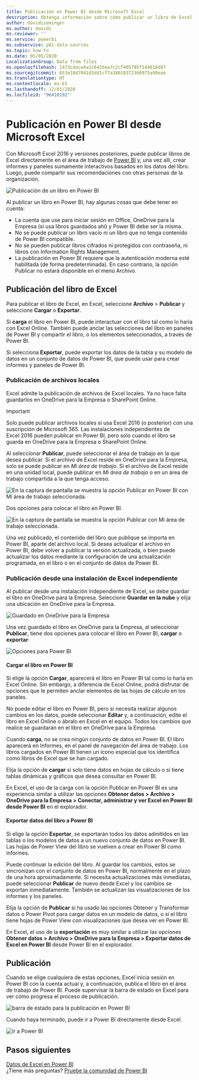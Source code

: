 ```yaml
---
title: Publicación en Power BI desde Microsoft Excel
description: Obtenga información sobre cómo publicar un libro de Excel en su sitio de Power BI.
author: davidiseminger
ms.author: davidi
ms.reviewer: ''
ms.service: powerbi
ms.subservice: pbi-data-sources
ms.topic: how-to
ms.date: 05/05/2020
LocalizationGroup: Data from files
ms.openlocfilehash: 1473cdace4a1c6435ea7c2cf405785f144616d87
ms.sourcegitcommit: 653e18d7041d3dd1cf7a38010372366975a98eae
ms.translationtype: HT
ms.contentlocale: es-ES
ms.lasthandoff: 12/01/2020
ms.locfileid: "96410192"
---
```

# <a name="publish-to-power-bi-from-microsoft-excel"></a>Publicación en Power BI desde Microsoft Excel
Con Microsoft Excel 2016 y versiones posteriores, puede publicar libros de Excel directamente en el área de trabajo de [Power BI](https://powerbi.microsoft.com) y, una vez allí, crear informes y paneles sumamente interactivos basados en los datos del libro. Luego, puede compartir sus recomendaciones con otras personas de la organización.

![Publicación de un libro en Power BI](media/service-publish-from-excel/pbi_uploadexport2.png)

Al publicar un libro en Power BI, hay algunas cosas que debe tener en cuenta:

* La cuenta que use para iniciar sesión en Office, OneDrive para la Empresa (si usa libros guardados ahí) y Power BI debe ser la misma.
* No se puede publicar un libro vacío ni un libro que no tenga contenido de Power BI compatible.
* No se pueden publicar libros cifrados ni protegidos con contraseña, ni libros con Information Rights Management.
* La publicación en Power BI requiere que la autenticación moderna esté habilitada (de forma predeterminada). En caso contrario, la opción Publicar no estará disponible en el menú Archivo.

## <a name="publish-your-excel-workbook"></a>Publicación del libro de Excel
Para publicar el libro de Excel, en Excel, seleccione **Archivo** > **Publicar** y seleccione **Cargar** o **Exportar**.

Si **carga** el libro en Power BI, puede interactuar con el libro tal como lo haría con Excel Online. También puede anclar las selecciones del libro en paneles de Power BI y compartir el libro, o los elementos seleccionados, a través de Power BI.

Si selecciona **Exportar**, puede exportar los datos de la tabla y su modelo de datos en un conjunto de datos de Power BI, que puede usar para crear informes y paneles de Power BI.

### <a name="local-file-publishing"></a>Publicación de archivos locales
Excel admite la publicación de archivos de Excel locales. Ya no hace falta guardarlos en OneDrive para la Empresa o SharePoint Online.

> [!IMPORTANT]
> Solo puede publicar archivos locales si usa Excel 2016 (o posterior) con una suscripción de Microsoft 365. Las instalaciones independientes de Excel 2016 pueden publicar en Power BI, pero solo cuando el libro se guarda en OneDrive para la Empresa o SharePoint Online.
> 

Al seleccionar **Publicar**, puede seleccionar el área de trabajo en la que desea publicar. Si el archivo de Excel reside en OneDrive para la Empresa, solo se puede publicar en *Mi área de trabajo*. Si el archivo de Excel reside en una unidad local, puede publicar en *Mi área de trabajo* o en un área de trabajo compartida a la que tenga acceso.

![En la captura de pantalla se muestra la opción Publicar en Power BI con Mi área de trabajo seleccionada.](media/service-publish-from-excel/pbi_choose_workspace.png)

Dos opciones para colocar el libro en Power BI.

![En la captura de pantalla se muestra la opción Publicar con Mi área de trabajo seleccionada.](media/service-publish-from-excel/pbi_uploadexport3.png)

Una vez publicado, el contenido del libro que publique se importa en Power BI, aparte del archivo local. Si desea actualizar el archivo en Power BI, debe volver a publicar la versión actualizada, o bien puede actualizar los datos mediante la configuración de una actualización programada, en el libro o en el conjunto de datos de Power BI.

### <a name="publishing-from-a-standalone-excel-installation"></a>Publicación desde una instalación de Excel independiente
Al publicar desde una instalación independiente de Excel, se debe guardar el libro en OneDrive para la Empresa. Seleccione **Guardar en la nube** y elija una ubicación en OneDrive para la Empresa.

![Guardado en OneDrive para la Empresa](media/service-publish-from-excel/pbi_savetoonedrive2.png)

Una vez guardado el libro en OneDrive para la Empresa, al seleccionar **Publicar**, tiene dos opciones para colocar el libro en Power BI, **cargar** o **exportar**:

![Opciones para Power BI](media/service-publish-from-excel/pbi_uploadexport2.png)

#### <a name="upload-your-workbook-to-power-bi"></a>Cargar el libro en Power BI
Si elige la opción **Cargar**, aparecerá el libro en Power BI tal como lo haría en Excel Online. Sin embargo, a diferencia de Excel Online, podrá disfrutar de opciones que le permiten anclar elementos de las hojas de cálculo en los paneles.

No puede editar el libro en Power BI, pero si necesita realizar algunos cambios en los datos, puede seleccionar **Editar** y, a continuación, edite el libro en Excel Online o ábralo en Excel en el equipo. Todos los cambios que realice se guardarán en el libro en OneDrive para la Empresa.

Cuando **carga**, no se crea ningún conjunto de datos en Power BI. El libro aparecerá en Informes, en el panel de navegación del área de trabajo. Los libros cargados en Power BI tienen un icono especial que los identifica como libros de Excel que se han cargado.

Elija la opción de **cargar** si solo tiene datos en hojas de cálculo o si tiene tablas dinámicas y gráficos que desea consultar en Power BI.

En Excel, el uso de la carga con la opción Publicar en Power BI es una experiencia similar a utilizar las opciones **Obtener datos > Archivo > OneDrive para la Empresa > Conectar, administrar y ver Excel en Power BI desde Power BI** en el explorador.

#### <a name="export-workbook-data-to-power-bi"></a>Exportar datos del libro a Power BI
Si elige la opción **Exportar**, se exportarán todos los datos admitidos en las tablas o los modelos de datos a un nuevo conjunto de datos en Power BI. Las hojas de Power View del libro se vuelven a crear en Power BI como informes.

Puede continuar la edición del libro. Al guardar los cambios, estos se sincronizan con el conjunto de datos en Power BI, normalmente en el plazo de una hora aproximadamente. Si necesita actualizaciones más inmediatas, puede seleccionar **Publicar** de nuevo desde Excel y los cambios se exportan inmediatamente. También se actualizan las visualizaciones de los informes y los paneles.

Elija la opción de **Publicar** si ha usado las opciones Obtener y Transformar datos o Power Pivot para cargar datos en un modelo de datos, o si el libro tiene hojas de Power View con visualizaciones que desea ver en Power BI.

En Excel, el uso de la **exportación** es muy similar a utilizar las opciones **Obtener datos > Archivo > OneDrive para la Empresa > Exportar datos de Excel en Power BI** desde Power BI en el explorador.

## <a name="publishing"></a>Publicación
Cuando se elige cualquiera de estas opciones, Excel inicia sesión en Power BI con la cuenta actual y, a continuación, publica el libro en el área de trabajo de Power BI. Puede supervisar la barra de estado en Excel para ver cómo progresa el proceso de publicación.

![barra de estado para la publicación en Power BI](media/service-publish-from-excel/pbi_publishingstatus.png)

Cuando haya terminado, puede ir a Power BI directamente desde Excel.

![ir a Power BI](media/service-publish-from-excel/pbi_gotopbi.png)

## <a name="next-steps"></a>Pasos siguientes
[Datos de Excel en Power BI](service-excel-workbook-files.md)  
¿Tiene más preguntas? [Pruebe la comunidad de Power BI](https://community.powerbi.com/)


